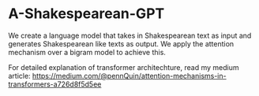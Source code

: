 # A-Shakespearean-GPT
We create a language model that takes in Shakespearean text as input and generates Shakespearean like texts as output. We apply the attention mechanism over a bigram model to achieve this.

For detailed explanation of transformer architechture, read my medium article: https://medium.com/@pennQuin/attention-mechanisms-in-transformers-a726d8f5d5ee
